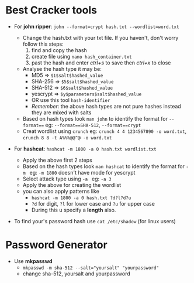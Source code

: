 # Best Cracker tools
 * For **john ripper**:
        `john --format=crypt hash.txt --wordlist=word.txt`
    * Change the hash.txt with your txt file. If you haven't, don't worry follow this steps:
        1. find and copy the hash
        2. create file using `nano hash_container.txt`
        3. past the hash and enter *ctrl+s* to save then *ctrl+x* to close
    * Analyse the hash type it may be:
        * MD5 => `$1$salt$hashed_value`
        * SHA-256 => `$5$salt$hashed_value`
        * SHA-512 => `$6$salt$hashed_value`
        * yescrypt => `$y$parameters$salt$hashed_value`
        * OR use this tool `hash-identifier`
        * *Remember*: the above hash types are not pure hashes instead they are mixed with salts
    * Based on hash types look `man john` to identify the format for `--format==`
        eg: `--format==SHA-512`, `--format==crypt`
    * Creat wordlist using `crunch`
        eg: `crunch 4 4 1234567890 -o word.txt`,
            `crunch 8 8 -t A%%%@@^@ -o word.txt`

      
* For **hashcat**:
        `hashcat -m 1800 -a 0 hash.txt wordlist.txt`
    * Apply the above first 2 steps
    * Based on the hash types look `man hashcat` to identify the format for `-m `
        eg: `-m 1800` doesn't have mode for yescrypt
    * Select attack type using `-a `
        eg: `-a 3`
    * Apply the above for creating the wordlist
    * you can also apply patterns like 
       - `hashcat -m 1800 -a 0 hash.txt ?d?l?d?u`
       - `?d` for digit, `?l` for lower case and `?u` for upper case
       - During this u specify a **length** also.
       
* To find your's password hash use `cat /etc/shadow` (for linux users) 

# Password Generator
  - Use **mkpasswd**
    * `mkpasswd -m sha-512 --salt="yoursalt" "yourpassword"`
    * change sha-512, yoursalt and yourpassword